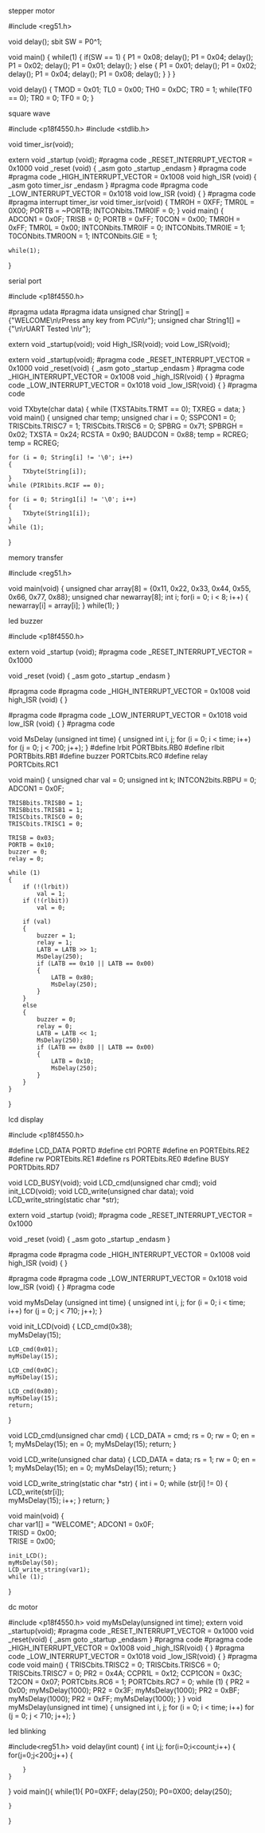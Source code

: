 stepper motor

#include <reg51.h>

void delay();
sbit SW = P0^1;

void main() {
    while(1) {
        if(SW == 1) {
            P1 = 0x08;
            delay();
            P1 = 0x04;
            delay();
            P1 = 0x02;
            delay();
            P1 = 0x01;
            delay();
        } else {
            P1 = 0x01;
            delay();
            P1 = 0x02;
            delay();
            P1 = 0x04;
            delay();
            P1 = 0x08;
            delay();
        }
    }
}

void delay() {
    TMOD = 0x01;
    TL0 = 0x00;
    TH0 = 0xDC;
    TR0 = 1;
    while(TF0 == 0);
    TR0 = 0;
    TF0 = 0;
}




square wave

#include <p18f4550.h>
#include <stdlib.h>

void timer_isr(void);

extern void _startup (void);
#pragma code _RESET_INTERRUPT_VECTOR = 0x1000
void _reset (void)
{
    _asm goto _startup _endasm
}
#pragma code
#pragma code _HIGH_INTERRUPT_VECTOR = 0x1008
void high_ISR (void)
{
    _asm goto timer_isr _endasm
}
#pragma code
#pragma code _LOW_INTERRUPT_VECTOR = 0x1018
void low_ISR (void)
{
}
#pragma code
#pragma interrupt timer_isr
void timer_isr(void)
{
    TMR0H = 0XFF;
    TMR0L = 0X00;
    PORTB = ~PORTB;
    INTCONbits.TMR0IF = 0;
}
void main()
{   
    ADCON1 = 0x0F;
    TRISB = 0;
    PORTB = 0xFF;
    T0CON = 0x00;
    TMR0H = 0xFF;
    TMR0L = 0x00;
    INTCONbits.TMR0IF = 0;
    INTCONbits.TMR0IE = 1;
    T0CONbits.TMR0ON = 1;
    INTCONbits.GIE = 1;

    while(1);
}




serial port

#include <p18f4550.h>

#pragma udata
#pragma idata
unsigned char String[] = {"WELCOME\n\rPress any key from PC\n\r"};
unsigned char String1[] = {"\n\rUART Tested \n\r"};

extern void _startup(void);
void High_ISR(void);
void Low_ISR(void);

extern void _startup(void);
#pragma code _RESET_INTERRUPT_VECTOR = 0x1000
void _reset(void)
{
    _asm goto _startup _endasm
}
#pragma code _HIGH_INTERRUPT_VECTOR = 0x1008
void _high_ISR(void)
{
}
#pragma code _LOW_INTERRUPT_VECTOR = 0x1018
void _low_ISR(void)
{
}
#pragma code

void TXbyte(char data)
{
    while (TXSTAbits.TRMT == 0);
    TXREG = data;
}
void main()
{
    unsigned char temp;
    unsigned char i = 0;
    SSPCON1 = 0;
    TRISCbits.TRISC7 = 1;
    TRISCbits.TRISC6 = 0;
    SPBRG = 0x71;
    SPBRGH = 0x02;
    TXSTA = 0x24;
    RCSTA = 0x90;
    BAUDCON = 0x88;
    temp = RCREG;
    temp = RCREG;
    
    for (i = 0; String[i] != '\0'; i++)
    {
        TXbyte(String[i]);
    }
    while (PIR1bits.RCIF == 0);
    
    for (i = 0; String1[i] != '\0'; i++)
    {
        TXbyte(String1[i]);
    }
    while (1);
}



memory transfer

#include <reg51.h>

void main(void) {
    unsigned char array[8] = {0x11, 0x22, 0x33, 0x44, 0x55, 0x66, 0x77, 0x88};
    unsigned char newarray[8];
    int i;
for(i = 0; i < 8; i++) 
{
        newarray[i] = array[i];
    }
    while(1);
}




  led buzzer


  #include <p18f4550.h>

extern void _startup (void);
#pragma code _RESET_INTERRUPT_VECTOR = 0x1000

void _reset (void)
{
    _asm goto _startup _endasm
}

#pragma code
#pragma code _HIGH_INTERRUPT_VECTOR = 0x1008
void high_ISR (void)
{
}

#pragma code
#pragma code _LOW_INTERRUPT_VECTOR = 0x1018
void low_ISR (void)
{
}
#pragma code

void MsDelay (unsigned int time)
{
    unsigned int i, j;
    for (i = 0; i < time; i++)
        for (j = 0; j < 700; j++);
}
#define lrbit PORTBbits.RB0
#define rlbit PORTBbits.RB1
#define buzzer PORTCbits.RC0
#define relay PORTCbits.RC1

void main()
{
    unsigned char val = 0;
    unsigned int k;
    INTCON2bits.RBPU = 0; 
    ADCON1 = 0x0F;

    TRISBbits.TRISB0 = 1;
    TRISBbits.TRISB1 = 1;
    TRISCbits.TRISC0 = 0;
    TRISCbits.TRISC1 = 0;
    
    TRISB = 0x03;
    PORTB = 0x10;
    buzzer = 0;
    relay = 0;

    while (1)
    {
        if (!(lrbit))
            val = 1;
        if (!(rlbit))
            val = 0;
    
        if (val)
        {
            buzzer = 1;
            relay = 1;
            LATB = LATB >> 1;
            MsDelay(250);
            if (LATB == 0x10 || LATB == 0x00)
            {
                LATB = 0x80;
                MsDelay(250);
            }
        }
        else
        {
            buzzer = 0;
            relay = 0;
            LATB = LATB << 1;
            MsDelay(250);
            if (LATB == 0x80 || LATB == 0x00)
            {
                LATB = 0x10;
                MsDelay(250);
            }
        }
    }
}



lcd display


#include <p18f4550.h>

#define LCD_DATA  PORTD
#define ctrl      PORTE
#define en        PORTEbits.RE2
#define rw        PORTEbits.RE1
#define rs        PORTEbits.RE0
#define BUSY      PORTDbits.RD7

void LCD_BUSY(void);
void LCD_cmd(unsigned char cmd);
void init_LCD(void);
void LCD_write(unsigned char data);
void LCD_write_string(static char *str);

extern void _startup (void);
#pragma code _RESET_INTERRUPT_VECTOR = 0x1000

void _reset (void)
{
    _asm goto _startup _endasm
}

#pragma code
#pragma code _HIGH_INTERRUPT_VECTOR = 0x1008
void high_ISR (void)
{
}

#pragma code
#pragma code _LOW_INTERRUPT_VECTOR = 0x1018
void low_ISR (void)
{
}
#pragma code

void myMsDelay (unsigned int time)
{
    unsigned int i, j;
    for (i = 0; i < time; i++)
        for (j = 0; j < 710; j++);
}

void init_LCD(void)
{
    LCD_cmd(0x38);      
    myMsDelay(15);

    LCD_cmd(0x01);      
    myMsDelay(15);

    LCD_cmd(0x0C);      
    myMsDelay(15);

    LCD_cmd(0x80);     
    myMsDelay(15);
    return;
}

void LCD_cmd(unsigned char cmd)
{
    LCD_DATA = cmd;
    rs = 0;
    rw = 0;
    en = 1;
    myMsDelay(15);
    en = 0;
    myMsDelay(15);
    return;
}

void LCD_write(unsigned char data)
{
    LCD_DATA = data;
    rs = 1;
    rw = 0;
    en = 1;
    myMsDelay(15);
    en = 0;
    myMsDelay(15);
    return;
}

void LCD_write_string(static char *str) 
{
    int i = 0;
    while (str[i] != 0)
    {
        LCD_write(str[i]);      
        myMsDelay(15);
        i++;
    }
    return;
}

void main(void)
{     
    char var1[] = "WELCOME";
    ADCON1 = 0x0F;        
    TRISD = 0x00;        
    TRISE = 0x00;         
    
    init_LCD();           
    myMsDelay(50);       
    LCD_write_string(var1);
    while (1);
}



dc motor


#include <p18f4550.h>
void myMsDelay(unsigned int time);
extern void _startup(void);
#pragma code _RESET_INTERRUPT_VECTOR = 0x1000
void _reset(void)
{
    _asm goto _startup _endasm
}
#pragma code
#pragma code _HIGH_INTERRUPT_VECTOR = 0x1008
void _high_ISR(void)
{
}
#pragma code _LOW_INTERRUPT_VECTOR = 0x1018
void _low_ISR(void)
{
}
#pragma code
void main()
{
    TRISCbits.TRISC2 = 0;
    TRISCbits.TRISC6 = 0;
    TRISCbits.TRISC7 = 0;
    PR2 = 0x4A;
    CCPR1L = 0x12;
    CCP1CON = 0x3C;
    T2CON = 0x07;
    PORTCbits.RC6 = 1;
    PORTCbits.RC7 = 0;
    while (1)
    {
        PR2 = 0x00;
        myMsDelay(1000);
        PR2 = 0x3F;
        myMsDelay(1000);
        PR2 = 0xBF;
        myMsDelay(1000);
        PR2 = 0xFF;
        myMsDelay(1000);
    }
}
void myMsDelay(unsigned int time)
{
    unsigned int i, j;
    for (i = 0; i < time; i++)
        for (j = 0; j < 710; j++);
}



led blinking


#include<reg51.h>
void delay(int count)
{
	int i,j;
	for(i=0;i<count;i++)
{
		for(j=0;j<200;j++)
{
			
		}
	}
}
void main(){
	while(1){
		P0=0XFF;
		delay(250);
		P0=0X00;
		delay(250);
		
	}
	
}
